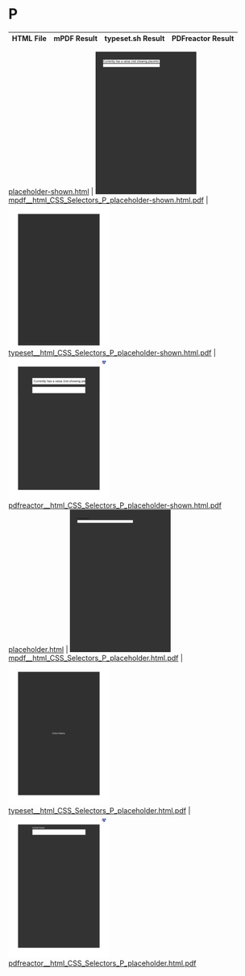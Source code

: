 
# P
HTML File | mPDF Result | typeset.sh Result | PDFreactor Result
------------ | ------------- | ------------- | -------------

[placeholder-shown.html](/html/CSS%20Selectors/P/placeholder-shown.html) | ![](result/mpdf__html_CSS_Selectors_P_placeholder-shown.html.png) [mpdf__html_CSS_Selectors_P_placeholder-shown.html.pdf](result/mpdf__html_CSS_Selectors_P_placeholder-shown.html.pdf) | ![](result/typeset__html_CSS_Selectors_P_placeholder-shown.html.png) [typeset__html_CSS_Selectors_P_placeholder-shown.html.pdf](result/typeset__html_CSS_Selectors_P_placeholder-shown.html.pdf) | ![](result/pdfreactor__html_CSS_Selectors_P_placeholder-shown.html.png) [pdfreactor__html_CSS_Selectors_P_placeholder-shown.html.pdf](result/pdfreactor__html_CSS_Selectors_P_placeholder-shown.html.pdf)
[placeholder.html](/html/CSS%20Selectors/P/placeholder.html) | ![](result/mpdf__html_CSS_Selectors_P_placeholder.html.png) [mpdf__html_CSS_Selectors_P_placeholder.html.pdf](result/mpdf__html_CSS_Selectors_P_placeholder.html.pdf) | ![](result/typeset__html_CSS_Selectors_P_placeholder.html.png) [typeset__html_CSS_Selectors_P_placeholder.html.pdf](result/typeset__html_CSS_Selectors_P_placeholder.html.pdf) | ![](result/pdfreactor__html_CSS_Selectors_P_placeholder.html.png) [pdfreactor__html_CSS_Selectors_P_placeholder.html.pdf](result/pdfreactor__html_CSS_Selectors_P_placeholder.html.pdf)
